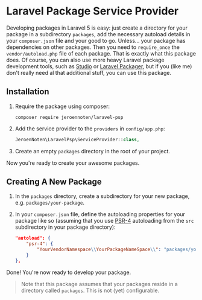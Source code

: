 # Laravel Package Service Provider

Developing packages in Laravel 5 is easy: just create a directory for your package in a subdirectory `packages`, add the necessary autoload details in your `composer.json` file and your good to go.
Unless... your package has dependencies on other packages. Then you need to `require_once` the `vendor/autoload.php` file of each package. That is exactly what this package does. Of course, you can also use more heavy Laravel package development tools, such as [Studio](https://github.com/franzliedke/studio) or [Laravel Packager](https://github.com/Jeroen-G/laravel-packager),
but if you (like me) don't really need al that additional stuff, you can use this package.

## Installation

1. Require the package using composer:

    ```
    composer require jeroennoten/laravel-psp
    ```

2. Add the service provider to the `providers` in `config/app.php`:

    ```php
    JeroenNoten\LaravelPsp\ServiceProvider::class,
    ```

3. Create an empty `packages` directory in the root of your project.

Now you're ready to create your awesome packages.

## Creating A New Package

1. In the `packages` directory, create a subdirectory for your new package, e.g. `packages/your-package`.

2. In your `composer.json` file, define the autoloading properties for your package like so (assuming that you use [PSR-4](http://www.php-fig.org/psr/psr-4/) autoloading from the `src` subdirectory in your package directory):

    ```json
    "autoload": {
        "psr-4": {
            "YourVendorNamespace\\YourPackageNameSpace\\": "packages/your-package/src"
        }
    },
    ```
    
Done! You're now ready to develop your package.

> Note that this package assumes that your packages reside in a directory called `packages`. This is not (yet) configurable.
